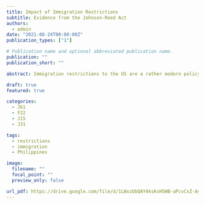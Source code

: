 ```yaml
---
title: Impact of Immigration Restrictions
subtitle: Evidence from the Johnson-Reed Act
authors:
  - admin
date: "2021-08-24T00:00:00Z"
publication_types: ["1"]

# Publication name and optional abbreviated publication name.
publication: ""
publication_short: ""

abstract: Immigration restrictions to the US are a rather modern policy. One of the most significant policy changes, the Johnson-Reed Act of 1924, drastically limited the number of new immigrants per year, especially from Asia. In combination with the Emergency Quota Act of 1921, immigration per country was capped at 2 percent of the respective population in the 1890 census. In this study, I examine to what extent immigration restrictions affected labor market outcomes of prior migration cohorts. Using decennial census data, I apply a difference-in-difference estimation, exploiting the fact that restrictions initially did not impact the Philippines, then a US colony. Preliminary results indicate that initial immigration restrictions affected exempted Filipinos, highlighting the impact of competition on their economic assimilation. Relative to other migrants, labor force participation and employment rates of Filipinos increased, while their log income scores declined. Preliminary individual panel data analysis does not support the current findings in the cross-sectional evaluation.

draft: true
featured: true

categories:
  - J61
  - F22
  - J15
  - J31

tags:
  - restrictions
  - immigration
  - Philippines

image:
  filename: ""
  focal_point: ""
  preview_only: false

url_pdf: https://drive.google.com/file/d/1LWxzUbQAY4ksKvH5WB-aPcvCsZ-AyE1R/view?usp=sharing
---
```

